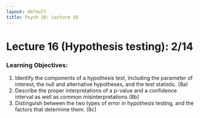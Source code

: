 ```yaml
---
layout: default
title: Psych 10: Lecture 16
---
```

# Lecture 16 (Hypothesis testing): 2/14

### Learning Objectives:
1. Identify the components of a hypothesis test, including the parameter of interest, the null and alternative hypotheses, and the test statistic. (8a)
2. Describe the proper interpretations of a p-value and a confidence interval as well as common misinterpretations (8b)
3. Distinguish between the two types of error in hypothesis testing, and the factors that determine them. (8c)
